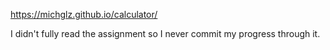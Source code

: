 https://michglz.github.io/calculator/

I didn't fully read the assignment so I never commit my progress through it.
